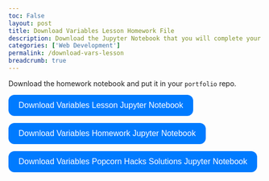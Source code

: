 ```yaml
---
toc: False
layout: post
title: Download Variables Lesson Homework File
description: Download the Jupyter Notebook that you will complete your homework on.
categories: ['Web Development']
permalink: /download-vars-lesson
breadcrumb: true
---
```


Download the homework notebook and put it in your `portfolio` repo.


<style>
    .download-btn {
        background-color: #007bff;       /* blue */
        color: white;                    /* white text */
        padding: 12px 20px;              /* spacing */
        border: none;                    /* remove default border */
        border-radius: 12px;             /* rounded corners */
        font-size: 16px;                 /* slightly larger text */
        cursor: pointer;                 /* pointer on hover */
        transition: background-color 0.3s ease; /* smooth hover transition */
    }

    .download-btn:hover {
        background-color: #0056b3; /* darker blue on hover */
    }

    a {
        text-decoration: none; /* remove underline on links */
    }
</style>

  <a href="https://raw.githubusercontent.com/CompSciTeam/student/b46adf5e87dfc1c327b98129ccb2132a00877ccd/_notebooks/CSSE/JavascriptLessons/vars_lesson.ipynb"
     download="vars_lesson.ipynb">
    <button class="download-btn">Download Variables Lesson Jupyter Notebook</button>
  </a>

  <a href="https://raw.githubusercontent.com/CompSciTeam/student/b46adf5e87dfc1c327b98129ccb2132a00877ccd/_notebooks/CSSE/JavascriptLessons/vars_hw.ipynb"
     download="vars_hw.ipynb">
    <button class="download-btn">Download Variables Homework Jupyter Notebook</button>
  </a>

  <a href="https://raw.githubusercontent.com/CompSciTeam/student/b46adf5e87dfc1c327b98129ccb2132a00877ccd/_notebooks/CSSE/JavascriptLessons/vars_phax_sols.ipynb"
     download="vars_phax_sols.ipynb">
    <button class="download-btn">Download Variables Popcorn Hacks Solutions Jupyter Notebook</button>
  </a>
